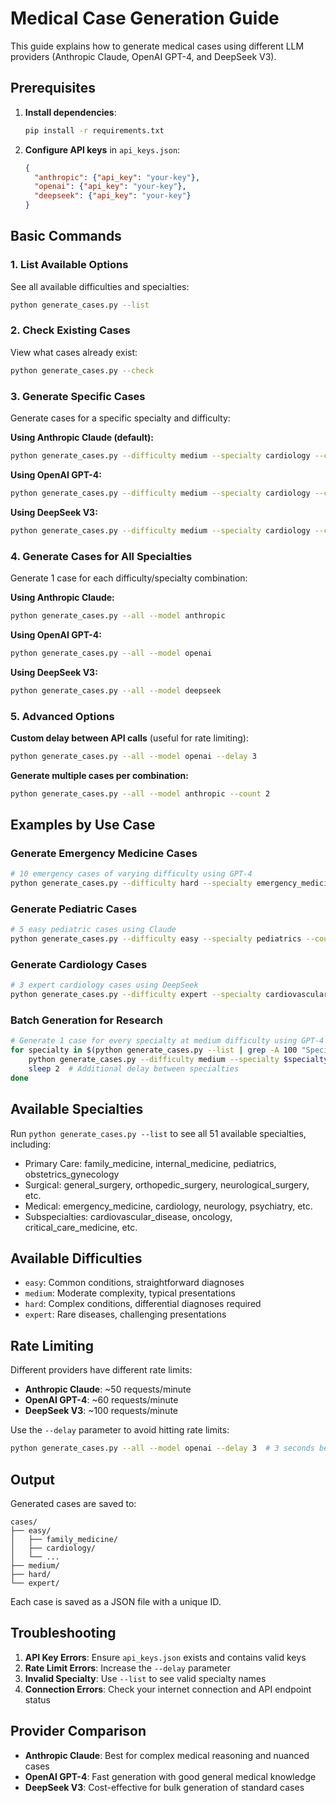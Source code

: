 # Medical Case Generation Guide

This guide explains how to generate medical cases using different LLM providers (Anthropic Claude, OpenAI GPT-4, and DeepSeek V3).

## Prerequisites

1. **Install dependencies**:
   ```bash
   pip install -r requirements.txt
   ```

2. **Configure API keys** in `api_keys.json`:
   ```json
   {
     "anthropic": {"api_key": "your-key"},
     "openai": {"api_key": "your-key"},
     "deepseek": {"api_key": "your-key"}
   }
   ```

## Basic Commands

### 1. List Available Options

See all available difficulties and specialties:
```bash
python generate_cases.py --list
```

### 2. Check Existing Cases

View what cases already exist:
```bash
python generate_cases.py --check
```

### 3. Generate Specific Cases

Generate cases for a specific specialty and difficulty:

**Using Anthropic Claude (default):**
```bash
python generate_cases.py --difficulty medium --specialty cardiology --count 5
```

**Using OpenAI GPT-4:**
```bash
python generate_cases.py --difficulty medium --specialty cardiology --count 5 --model openai
```

**Using DeepSeek V3:**
```bash
python generate_cases.py --difficulty medium --specialty cardiology --count 5 --model deepseek
```

### 4. Generate Cases for All Specialties

Generate 1 case for each difficulty/specialty combination:

**Using Anthropic Claude:**
```bash
python generate_cases.py --all --model anthropic
```

**Using OpenAI GPT-4:**
```bash
python generate_cases.py --all --model openai
```

**Using DeepSeek V3:**
```bash
python generate_cases.py --all --model deepseek
```

### 5. Advanced Options

**Custom delay between API calls** (useful for rate limiting):
```bash
python generate_cases.py --all --model openai --delay 3
```

**Generate multiple cases per combination:**
```bash
python generate_cases.py --all --model anthropic --count 2
```

## Examples by Use Case

### Generate Emergency Medicine Cases
```bash
# 10 emergency cases of varying difficulty using GPT-4
python generate_cases.py --difficulty hard --specialty emergency_medicine --count 10 --model gpt4
```

### Generate Pediatric Cases
```bash
# 5 easy pediatric cases using Claude
python generate_cases.py --difficulty easy --specialty pediatrics --count 5 --model claude
```

### Generate Cardiology Cases
```bash
# 3 expert cardiology cases using DeepSeek
python generate_cases.py --difficulty expert --specialty cardiovascular_disease --count 3 --model deepseek
```

### Batch Generation for Research
```bash
# Generate 1 case for every specialty at medium difficulty using GPT-4
for specialty in $(python generate_cases.py --list | grep -A 100 "Specialties:" | grep "  -" | awk '{print $2}'); do
    python generate_cases.py --difficulty medium --specialty $specialty --count 1 --model openai
    sleep 2  # Additional delay between specialties
done
```

## Available Specialties

Run `python generate_cases.py --list` to see all 51 available specialties, including:
- Primary Care: family_medicine, internal_medicine, pediatrics, obstetrics_gynecology
- Surgical: general_surgery, orthopedic_surgery, neurological_surgery, etc.
- Medical: emergency_medicine, cardiology, neurology, psychiatry, etc.
- Subspecialties: cardiovascular_disease, oncology, critical_care_medicine, etc.

## Available Difficulties
- `easy`: Common conditions, straightforward diagnoses
- `medium`: Moderate complexity, typical presentations
- `hard`: Complex conditions, differential diagnoses required
- `expert`: Rare diseases, challenging presentations

## Rate Limiting

Different providers have different rate limits:
- **Anthropic Claude**: ~50 requests/minute
- **OpenAI GPT-4**: ~60 requests/minute  
- **DeepSeek V3**: ~100 requests/minute

Use the `--delay` parameter to avoid hitting rate limits:
```bash
python generate_cases.py --all --model openai --delay 3  # 3 seconds between requests
```

## Output

Generated cases are saved to:
```
cases/
├── easy/
│   ├── family_medicine/
│   ├── cardiology/
│   └── ...
├── medium/
├── hard/
└── expert/
```

Each case is saved as a JSON file with a unique ID.

## Troubleshooting

1. **API Key Errors**: Ensure `api_keys.json` exists and contains valid keys
2. **Rate Limit Errors**: Increase the `--delay` parameter
3. **Invalid Specialty**: Use `--list` to see valid specialty names
4. **Connection Errors**: Check your internet connection and API endpoint status

## Provider Comparison

- **Anthropic Claude**: Best for complex medical reasoning and nuanced cases
- **OpenAI GPT-4**: Fast generation with good general medical knowledge
- **DeepSeek V3**: Cost-effective for bulk generation of standard cases